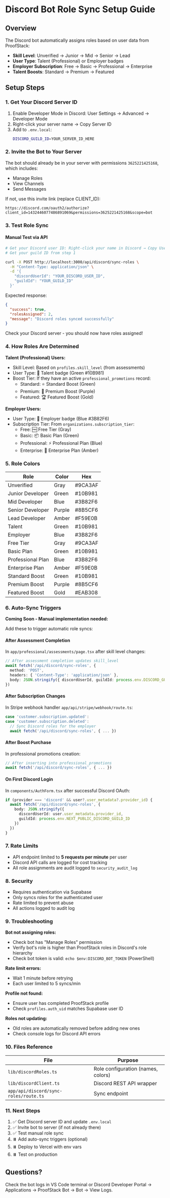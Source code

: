 # Discord Bot Role Sync Setup Guide

## Overview
The Discord bot automatically assigns roles based on user data from ProofStack:
- **Skill Level**: Unverified → Junior → Mid → Senior → Lead
- **User Type**: Talent (Professional) or Employer badges
- **Employer Subscription**: Free → Basic → Professional → Enterprise
- **Talent Boosts**: Standard → Premium → Featured

## Setup Steps

### 1. Get Your Discord Server ID
1. Enable Developer Mode in Discord: User Settings → Advanced → Developer Mode
2. Right-click your server name → Copy Server ID
3. Add to `.env.local`:
   ```bash
   DISCORD_GUILD_ID=YOUR_SERVER_ID_HERE
   ```

### 2. Invite the Bot to Your Server
The bot should already be in your server with permissions `3625221425168`, which includes:
- Manage Roles
- View Channels
- Send Messages

If not, use this invite link (replace CLIENT_ID):
```
https://discord.com/oauth2/authorize?client_id=1432446077486891069&permissions=3625221425168&scope=bot
```

### 3. Test Role Sync

#### Manual Test via API
```bash
# Get your Discord user ID: Right-click your name in Discord → Copy User ID
# Get your guild ID from step 1

curl -X POST http://localhost:3000/api/discord/sync-roles \
  -H "Content-Type: application/json" \
  -d '{
    "discordUserId": "YOUR_DISCORD_USER_ID",
    "guildId": "YOUR_GUILD_ID"
  }'
```

Expected response:
```json
{
  "success": true,
  "rolesAssigned": 2,
  "message": "Discord roles synced successfully"
}

```

Check your Discord server - you should now have roles assigned!

### 4. How Roles Are Determined

**Talent (Professional) Users:**
- Skill Level: Based on `profiles.skill_level` (from assessments)
- User Type: 🎨 Talent badge (Green #10B981)
- Boost Tier: If they have an active `professional_promotions` record:
  - Standard: ⭐ Standard Boost (Green)
  - Premium: 💎 Premium Boost (Purple)
  - Featured: 🏆 Featured Boost (Gold)

**Employer Users:**
- User Type: 💼 Employer badge (Blue #3B82F6)
- Subscription Tier: From `organizations.subscription_tier`:
  - Free: 🆓 Free Tier (Gray)
  - Basic: 📦 Basic Plan (Green)
  - Professional: ⚡ Professional Plan (Blue)
  - Enterprise: 🏢 Enterprise Plan (Amber)

### 5. Role Colors

| Role | Color | Hex |
|------|-------|-----|
| Unverified | Gray | #9CA3AF |
| Junior Developer | Green | #10B981 |
| Mid Developer | Blue | #3B82F6 |
| Senior Developer | Purple | #8B5CF6 |
| Lead Developer | Amber | #F59E0B |
| Talent | Green | #10B981 |
| Employer | Blue | #3B82F6 |
| Free Tier | Gray | #9CA3AF |
| Basic Plan | Green | #10B981 |
| Professional Plan | Blue | #3B82F6 |
| Enterprise Plan | Amber | #F59E0B |
| Standard Boost | Green | #10B981 |
| Premium Boost | Purple | #8B5CF6 |
| Featured Boost | Gold | #EAB308 |

### 6. Auto-Sync Triggers

**Coming Soon - Manual implementation needed:**

Add these to trigger automatic role syncs:

#### After Assessment Completion
In `app/professional/assessments/page.tsx` after skill level changes:
```typescript
// After assessment completion updates skill_level
await fetch('/api/discord/sync-roles', {
  method: 'POST',
  headers: { 'Content-Type': 'application/json' },
  body: JSON.stringify({ discordUserId, guildId: process.env.DISCORD_GUILD_ID })
})
```

#### After Subscription Changes
In Stripe webhook handler `app/api/stripe/webhook/route.ts`:
```typescript
case 'customer.subscription.updated':
case 'customer.subscription.deleted':
  // Sync Discord roles for the employer
  await fetch('/api/discord/sync-roles', { ... })
```

#### After Boost Purchase
In professional promotions creation:
```typescript
// After inserting into professional_promotions
await fetch('/api/discord/sync-roles', { ... })
```

#### On First Discord Login
In `components/AuthForm.tsx` after successful Discord OAuth:
```typescript
if (provider === 'discord' && user?.user_metadata?.provider_id) {
  await fetch('/api/discord/sync-roles', {
    body: JSON.stringify({
      discordUserId: user.user_metadata.provider_id,
      guildId: process.env.NEXT_PUBLIC_DISCORD_GUILD_ID
    })
  })
}
```

### 7. Rate Limits
- API endpoint limited to **5 requests per minute** per user
- Discord API calls are logged for cost tracking
- All role assignments are audit logged to `security_audit_log`

### 8. Security
- Requires authentication via Supabase
- Only syncs roles for the authenticated user
- Rate limited to prevent abuse
- All actions logged to audit log

### 9. Troubleshooting

**Bot not assigning roles:**
- Check bot has "Manage Roles" permission
- Verify bot's role is higher than ProofStack roles in Discord's role hierarchy
- Check bot token is valid: `echo $env:DISCORD_BOT_TOKEN` (PowerShell)

**Rate limit errors:**
- Wait 1 minute before retrying
- Each user limited to 5 syncs/min

**Profile not found:**
- Ensure user has completed ProofStack profile
- Check `profiles.auth_uid` matches Supabase user ID

**Roles not updating:**
- Old roles are automatically removed before adding new ones
- Check console logs for Discord API errors

### 10. Files Reference

| File | Purpose |
|------|---------|
| `lib/discordRoles.ts` | Role configuration (names, colors) |
| `lib/discordClient.ts` | Discord REST API wrapper |
| `app/api/discord/sync-roles/route.ts` | Sync endpoint |

### 11. Next Steps

1. ✅ Get Discord server ID and update `.env.local`
2. ✅ Invite bot to server (if not already there)
3. ✅ Test manual role sync
4. ⏸️ Add auto-sync triggers (optional)
5. ⏸️ Deploy to Vercel with env vars
6. ⏸️ Test on production

## Questions?

Check the bot logs in VS Code terminal or Discord Developer Portal → Applications → ProofStack Bot → Bot → View Logs.
